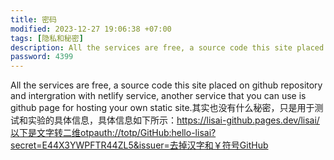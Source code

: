 ```yaml
---
title: 密码
modified: 2023-12-27 19:06:38 +07:00
tags: [隐私和秘密]
description: All the services are free, a source code this site placed on github repository and intergration with netlify service, another service that you can use is github page for hosting your own static site.
password: 4399
---
```


All the services are free, a source code this site placed on github repository and intergration with netlify service, another service that you can use is github page for hosting your own static site.其实也没有什么秘密，只是用于测试和实验的具体信息，具体信息如下所示：https://lisai-github.pages.dev/lisai/以下是文字转二维otpauth://totp/GitHub:hello-lisai?secret=E44X3YWPFTR44ZL5&issuer=去掉汉字和￥符号GitHub









